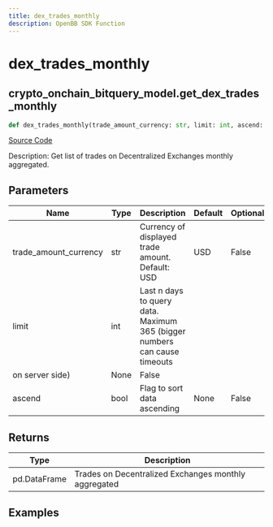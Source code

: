 ```yaml
---
title: dex_trades_monthly
description: OpenBB SDK Function
---
```

# dex_trades_monthly

## crypto_onchain_bitquery_model.get_dex_trades_monthly

```python
def dex_trades_monthly(trade_amount_currency: str, limit: int, ascend: bool) -> DataFrame:
```
[Source Code](https://github.com/OpenBB-finance/OpenBBTerminal/tree/main/openbb_terminal/cryptocurrency/onchain/bitquery_model.py#L332)

Description: Get list of trades on Decentralized Exchanges monthly aggregated.

## Parameters

| Name | Type | Description | Default | Optional |
| ---- | ---- | ----------- | ------- | -------- |
| trade_amount_currency | str | Currency of displayed trade amount. Default: USD | USD | False |
| limit | int | Last n days to query data. Maximum 365 (bigger numbers can cause timeouts
on server side) | None | False |
| ascend | bool | Flag to sort data ascending | None | False |

## Returns

| Type | Description |
| ---- | ----------- |
| pd.DataFrame | Trades on Decentralized Exchanges monthly aggregated |

## Examples


